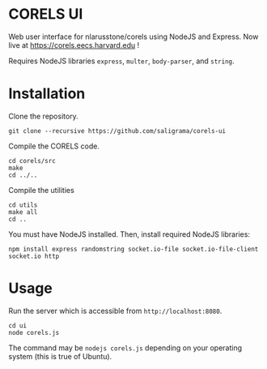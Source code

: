 # CORELS UI
Web user interface for nlarusstone/corels using NodeJS and Express. Now live at https://corels.eecs.harvard.edu !

Requires NodeJS libraries `express`, `multer`, `body-parser`, and `string`.

# Installation
Clone the repository.

    git clone --recursive https://github.com/saligrama/corels-ui

Compile the CORELS code.

    cd corels/src
    make
    cd ../..
 
Compile the utilities

    cd utils
    make all
    cd ..

You must have NodeJS installed. Then, install required NodeJS libraries:

    npm install express randomstring socket.io-file socket.io-file-client socket.io http

# Usage

Run the server which is accessible from `http://localhost:8080`.

    cd ui
    node corels.js

The command may be `nodejs corels.js` depending on your operating system (this is true of Ubuntu).
